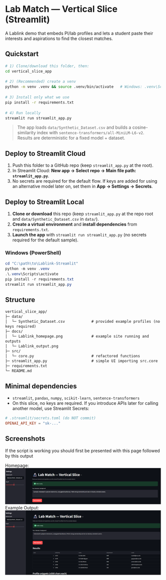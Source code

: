 
# Lab Match — Vertical Slice (Streamlit)

A Lablink demo that embeds PI/lab profiles and lets a student paste their interests and aspirations to find the closest matches.

## Quickstart

```bash
# 1) Clone/download this folder, then:
cd vertical_slice_app

# 2) (Recommended) create a venv
python -m venv .venv && source .venv/bin/activate   # Windows: .venv\Scripts\activate

# 3) Install only what we use
pip install -r requirements.txt

# 4) Run locally
streamlit run streamlit_app.py
```

> The app loads `data/Synthetic_Dataset.csv` and builds a cosine-similarity index with `sentence-transformers/all-MiniLM-L6-v2`.  
> Results are deterministic for a fixed model + dataset.

## Deploy to Streamlit Cloud

1. Push this folder to a GitHub repo (keep `streamlit_app.py` at the root).
2. In Streamlit Cloud: **New app → Select repo → Main file path: `streamlit_app.py`**.
3. No secrets are required for the default flow. If keys are added for using an alternative model later on, set them in **App → Settings → Secrets**.

## Deploy to Streamlit Local

1. **Clone or download** this repo (keep `streamlit_app.py` at the repo root and `data/Synthetic_Dataset.csv` in `data/`).
2. **Create a virtual environment** and **install dependencies** from `requirements.txt`.
3. **Launch the app** with `streamlit run streamlit_app.py` (no secrets required for the default sample).

### Windows (PowerShell)
```powershell
cd "C:\path\to\Lablink-Streamlit"
python -m venv .venv
.\.venv\Scripts\activate
pip install -r requirements.txt
streamlit run streamlit_app.py
```
## Structure
```
vertical_slice_app/
├─ data/
│  └─ Synthetic_Dataset.csv            # provided example profiles (no keys required)
├─ docs/
│  └─ Lablink_homepage.png             # example site running and outputs
│  └─ Lablink_output.png 
├─ src/
│  └─ core.py                          # refactored functions
├─ streamlit_app.py                    # simple UI importing src.core
├─ requirements.txt
└─ README.md
```

## Minimal dependencies

- `streamlit`, `pandas`, `numpy`, `scikit-learn`, `sentence-transformers`  
- On this slice, no keys are required. If you introduce APIs later for calling another model, use Streamlit Secrets:

```toml
# .streamlit/secrets.toml (do NOT commit)
OPENAI_API_KEY = "sk-..."
```


## Screenshots 
If the script is working you should first be presented with this page followed by this output

Homepage:
![screenshot](docs/Lablink_homepage.png)
Example Output:
![screenshot](docs/Lablink_output.png)
